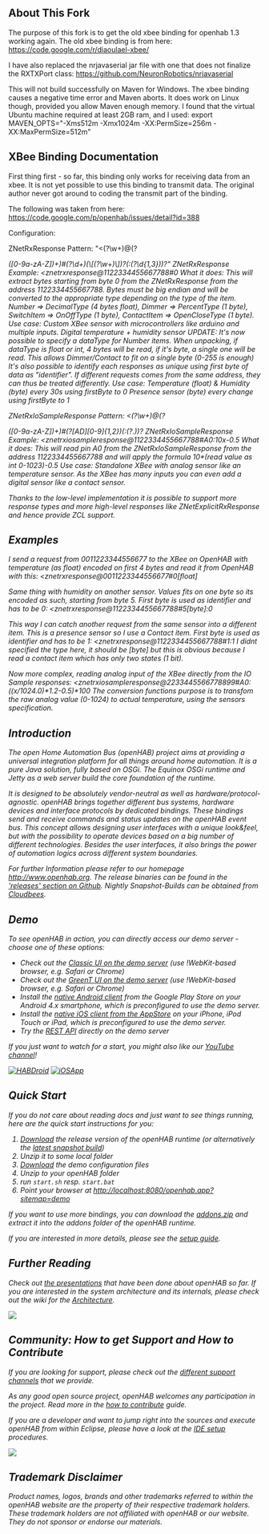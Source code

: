 ## About This Fork

The purpose of this fork is to get the old xbee binding for openhab 1.3 working again. The old xbee binding is from here: https://code.google.com/r/diaoulael-xbee/

I have also replaced the nrjavaserial jar file with one that does not finalize the RXTXPort class:
https://github.com/NeuronRobotics/nrjavaserial

This will not build successfully on Maven for Windows. The xbee binding causes a negative time error and Maven aborts. It does work on Linux though, provided you allow Maven enough memory. I found that the virtual Ubuntu machine required at least 2GB ram, and I used: export MAVEN_OPTS="-Xms512m -Xmx1024m -XX:PermSize=256m -XX:MaxPermSize=512m"

## XBee Binding Documentation

First thing first - so far, this binding only works for receiving data from an xbee. It is not yet possible to use this binding to transmit data. The original author never got around to coding the transmit part of the binding.

The following was taken from here: https://code.google.com/p/openhab/issues/detail?id=388

Configuration:

ZNetRxResponse Pattern: "<(?<responseType>\\w+)@(?<address>([0-9a-zA-Z])+)#(?<dataOffset>\\d+)(\\[(?<dataType>\\w+)\\])?(:(?<firstByte>\\d{1,3}))?"
ZNetRxResponse Example: <znetrxresponse@1122334455667788#0
What it does: This will extract bytes starting from byte 0 from the ZNetRxResponse from the address 1122334455667788. Bytes must be big endian and will be converted to the appropriate type depending on the type of the item. Number => DecimalType (4 bytes float), Dimmer => PercentType (1 byte), SwitchItem => OnOffType (1 byte), ContactItem => OpenCloseType (1 byte).
Use case: Custom XBee sensor with microcontrollers like arduino and multiple inputs. Digital temperature + humidity sensor
UPDATE: It's now possible to specify a dataType for Number items. When unpacking, if dataType is float or int, 4 bytes will be read, if it's byte, a single one will be read. This allows Dimmer/Contact to fit on a single byte (0-255 is enough)
It's also possible to identify each responses as unique using first byte of data as "identifier". If different requests comes from the same address, they can thus be treated differently.
Use case: Temperature (float) & Humidity (byte) every 30s using firstByte to 0
Presence sensor (byte) every change using firstByte to 1

ZNetRxIoSampleResponse Pattern: <(?<responseType>\\w+)@(?<address>([0-9a-zA-Z])+)#(?<pin>[AD][0-9]{1,2})(:(?<transformation>.*))?
ZNetRxIoSampleResponse Example: <znetrxiosampleresponse@1122334455667788#A0:10*x-0.5
What it does: This will read pin A0 from the ZNetRxIoSampleResponse from the address 1122334455667788 and will apply the formula 10*(read value as int 0-1023)-0.5
Use case: Standalone XBee with analog sensor like an temperature sensor. As the XBee has many inputs you can even add a digital sensor like a contact sensor.

Thanks to the low-level implementation it is possible to support more response types and more high-level responses like ZNetExplicitRxResponse and hence provide ZCL support.

## Examples

I send a request from 0011223344556677 to the XBee on OpenHAB with temperature (as float) encoded on first 4 bytes and read it from OpenHAB with this:
<znetrxresponse@0011223344556677#0[float]

Same thing with humidity on another sensor. Values fits on one byte so its encoded as such, starting from byte 5. First byte is used as identifier and has to be 0:
<znetrxresponse@1122334455667788#5[byte]:0

This way I can catch another request from the same sensor into a different item. This is a presence sensor so I use a Contact item. First byte is used as identifier and has to be 1:
<znetrxresponse@1122334455667788#1:1
I didnt specified the type here, it should be [byte] but this is obvious because I read a contact item which has only two states (1 bit).

Now more complex, reading analog input of the XBee directly from the IO Sample responses:
<znetrxiosampleresponse@2233445566778899#A0:((x/1024.0)*1.2-0.5)*100
The conversion functions purpose is to transfom the raw analog value (0-1024) to actual temperature, using the sensors specification.

## Introduction

The open Home Automation Bus (openHAB) project aims at providing a universal integration platform for all things around home automation. It is a pure Java solution, fully based on OSGi. The Equinox OSGi runtime and Jetty as a web server build the core foundation of the runtime.

It is designed to be absolutely vendor-neutral as well as hardware/protocol-agnostic. openHAB brings together different bus systems, hardware devices and interface protocols by dedicated bindings. These bindings send and receive commands and status updates on the openHAB event bus. This concept allows designing user interfaces with a unique look&feel, but with the possibility to operate devices based on a big number of different technologies. Besides the user interfaces, it also brings the power of automation logics across different system boundaries.

For further Information please refer to our homepage http://www.openhab.org. The release binaries can be found in the ['releases' section on Github](https://github.com/openhab/openhab/releases). Nightly Snapshot-Builds can be obtained from [Cloudbees](https://openhab.ci.cloudbees.com/job/openHAB/).


## Demo

To see openHAB in action, you can directly access our demo server - choose one of these options:
- Check out the [Classic UI on the demo server](http://demo.openhab.org:8080/openhab.app?sitemap=demo) (use !WebKit-based browser, e.g. Safari or Chrome)
- Check out the [GreenT UI on the demo server](http://demo.openhab.org:8080/greent/) (use !WebKit-based browser, e.g. Safari or Chrome)
- Install the [native Android client](https://play.google.com/store/apps/details?id=org.openhab.habdroid) from the Google Play Store on your Android 4.x smartphone, which is preconfigured to use the demo server.
- Install the [native iOS client from the AppStore](http://itunes.apple.com/us/app/openhab/id492054521?mt=8) on your iPhone, iPod Touch or iPad, which is preconfigured to use the demo server.
- Try the [REST API](http://demo.openhab.org:8080/rest) directly on the demo server

If you just want to watch for a start, you might also like our [YouTube channel](http://www.youtube.com/playlist?list=PLGlxCdrGUagz6lfgo9SlNLhdwI4la_VSv)!

[![HABDroid](https://developer.android.com/images/brand/en_app_rgb_wo_45.png)](https://play.google.com/store/apps/details?id=org.openhab.habdroid) [![iOSApp](http://raw.github.com/wiki/openhab/openhab/images/app-store-badges.png)](http://itunes.apple.com/us/app/openhab/id492054521?mt=8)


## Quick Start

If you do not care about reading docs and just want to see things running, here are the quick start instructions for you:

1. [Download](http://www.openhab.org/downloads.html) the release version of the openHAB runtime (or alternatively the [latest snapshot build](https://openhab.ci.cloudbees.com/job/openHAB))
1. Unzip it to some local folder
1. [Download](http://www.openhab.org/downloads.html) the demo configuration files
1. Unzip to your openHAB folder
1. run `start.sh` resp. `start.bat`
1. Point your browser at [http://localhost:8080/openhab.app?sitemap=demo](http://localhost:8080/openhab.app?sitemap=demo)

If you want to use more bindings, you can download the [addons.zip](http://www.openhab.org/downloads.html) and extract it into the addons folder of the openHAB runtime.

If you are interested in more details, please see the [setup guide](https://github.com/openhab/openhab/wiki/Quick-Setup-an-openHAB-Server).


## Further Reading

Check out [the presentations](https://github.com/openhab/openhab/wiki/Presentations) that have been done about openHAB so far. If you are interested in the system architecture and its internals, please check out the wiki for the [Architecture](https://github.com/openhab/openhab/wiki).

![](http://raw.github.com/wiki/openhab/openhab/images/features.png)

## Community: How to get Support and How to Contribute

If you are looking for support, please check out the [different support channels](https://github.com/openhab/openhab/wiki/Support-options-for-openHAB) that we provide.

As any good open source project, openHAB welcomes any participation in the project. Read more in the [how to contribute](https://github.com/openhab/openhab/wiki/How-To-Contribute) guide.

If you are a developer and want to jump right into the sources and execute openHAB from within Eclipse, please have a look at the [IDE setup](https://github.com/openhab/openhab/wiki/IDE-Setup) procedures.

[![](http://raw.github.com/wiki/openhab/openhab/images/twitter.png)](http://twitter.com/openHAB)

## Trademark Disclaimer

Product names, logos, brands and other trademarks referred to within the openHAB website are the property of their respective trademark holders. These trademark holders are not affiliated with openHAB or our website. They do not sponsor or endorse our materials.
